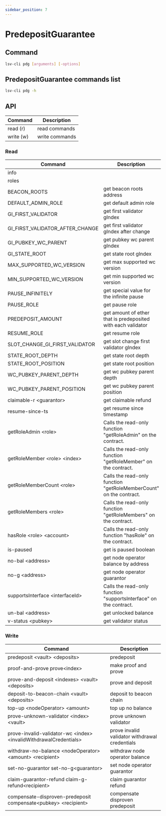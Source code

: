 ```yaml
---
sidebar_position: 7
---
```


# PredepositGuarantee

## Command

```bash
lsv-cli pdg [arguments] [-options]
```

## PredepositGuarantee commands list

```bash
lsv-cli pdg -h
```

## API

| Command   | Description    |
| --------- | -------------- |
| read (r)  | read commands  |
| write (w) | write commands |

### Read

| Command                          | Description                                                        |
| -------------------------------- | ------------------------------------------------------------------ |
| info                             |                                                                    |
| roles                            |                                                                    |
| BEACON_ROOTS                     | get beacon roots address                                           |
| DEFAULT_ADMIN_ROLE               | get default admin role                                             |
| GI_FIRST_VALIDATOR               | get first validator gIndex                                         |
| GI_FIRST_VALIDATOR_AFTER_CHANGE  | get first validator gIndex after change                            |
| GI_PUBKEY_WC_PARENT              | get pubkey wc parent gIndex                                        |
| GI_STATE_ROOT                    | get state root gIndex                                              |
| MAX_SUPPORTED_WC_VERSION         | get max supported wc version                                       |
| MIN_SUPPORTED_WC_VERSION         | get min supported wc version                                       |
| PAUSE_INFINITELY                 | get special value for the infinite pause                           |
| PAUSE_ROLE                       | get pause role                                                     |
| PREDEPOSIT_AMOUNT                | get amount of ether that is predeposited with each validator       |
| RESUME_ROLE                      | get resume role                                                    |
| SLOT_CHANGE_GI_FIRST_VALIDATOR   | get slot change first validator gIndex                             |
| STATE_ROOT_DEPTH                 | get state root depth                                               |
| STATE_ROOT_POSITION              | get state root position                                            |
| WC_PUBKEY_PARENT_DEPTH           | get wc pubkey parent depth                                         |
| WC_PUBKEY_PARENT_POSITION        | get wc pubkey parent position                                      |
| claimable-r \<guarantor>         | get claimable refund                                               |
| resume-since-ts                  | get resume since timestamp                                         |
| getRoleAdmin \<role>             | Calls the read-only function "getRoleAdmin" on the contract.       |
| getRoleMember \<role> \<index>   | Calls the read-only function "getRoleMember" on the contract.      |
| getRoleMemberCount \<role>       | Calls the read-only function "getRoleMemberCount" on the contract. |
| getRoleMembers \<role>           | Calls the read-only function "getRoleMembers" on the contract.     |
| hasRole \<role> \<account>       | Calls the read-only function "hasRole" on the contract.            |
| is-paused                        | get is paused boolean                                              |
| no-bal \<address>                | get node operator balance by address                               |
| no-g \<address>                  | get node operator guarantor                                        |
| supportsInterface \<interfaceId> | Calls the read-only function "supportsInterface" on the contract.  |
| un-bal \<address>                | get unlocked balance                                               |
| v-status \<pubkey>               | get validator status                                               |

### Write

| Command                                                             | Description                                    |
| ------------------------------------------------------------------- | ---------------------------------------------- |
| predeposit \<vault> \<deposits>                                     | predeposit                                     |
| proof-and-prove prove\<index>                                       | make proof and prove                           |
| prove-and-deposit \<indexes> \<vault> \<deposits>                   | prove and deposit                              |
| deposit-to-beacon-chain \<vault> \<deposits>                        | deposit to beacon chain                        |
| top-up \<nodeOperator> \<amount>                                    | top up no balance                              |
| prove-unknown-validator \<index> \<vault>                           | prove unknown validator                        |
| prove-invalid-validator-wc \<index> \<invalidWithdrawalCredentials> | prove invalid validator withdrawal credentials |
| withdraw-no-balance \<nodeOperator> \<amount> \<recipient>          | withdraw node operator balance                 |
| set-no-guarantor set-no-g\<guarantor>                               | set node operator guarantor                    |
| claim-guarantor-refund claim-g-refund\<recipient>                   | claim guarantor refund                         |
| compensate-disproven-predeposit compensate\<pubkey> \<recipient>    | compensate disproven predeposit                |
